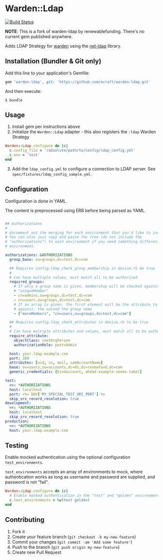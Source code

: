 # Warden::Ldap

[![Build Status](https://travis-ci.org/ecraft/warden-ldap.svg)](https://travis-ci.org/ecraft/warden-ldap)

**NOTE**: This is a fork of warden-ldap by renewablefunding. There's no current gem published anywhere.

Adds LDAP Strategy for [warden](https://github.com/wardencommunity/warden) using the [net-ldap](https://github.com/ruby-ldap/ruby-net-ldap) library.

## Installation (Bundler & Git only)

Add this line to your application's Gemfile:

```ruby
gem 'warden-ldap', git: 'https://github.com/ecraft/warden-ldap.git'
```

And then execute:

    $ bundle

## Usage

1. Install gem per instructions above
2. Initialize the `Warden::Ldap` adapter - this also registers the `:ldap` Warden Strategy

```ruby
Warden::Ldap.configure do |c|
  c.config_file = '/absolute/path/to/config/ldap_config.yml'
  c.env = 'test'
end
```

3. Add the `ldap_config.yml` to configure a connection to LDAP server. See `spec/fixtures/ldap_config_sample.yml`.

## Configuration

Configuration is done in YAML.

The content is preprocessed using ERB before being parsed as YAML.

```yml

## Authorizations
#
# Uncomment out the merging for each environment that you'd like to include.
# You can also just copy and paste the tree (do not include the
# "authorizations") to each environment if you need something different per
# environment.

authorizations: &AUTHORIZATIONS
  group_base: ou=groups,dc=test,dc=com

  ## Requires config.ldap_check_group_membership in devise.rb be true
  #
  # Can have multiple values, must match all to be authorized
  required_groups:
    # If only a group name is given, membership will be checked against
    # "uniqueMember"
    - cn=admins,ou=groups,dc=test,dc=com
    - cn=users,ou=groups,dc=test,dc=com
    # If an array is given, the first element will be the attribute to check
    # against, the second the group name
    - ["moreMembers", "cn=users,ou=groups,dc=test,dc=com"]

  ## Requires config.ldap_check_attributes in devise.rb to be true
  #
  # Can have multiple attributes and values, must match all to be authorized
  require_attribute:
    objectClass: inetOrgPerson
    authorizationRole: postsAdmin

  host: your.ldap.example.com
  port: 389
  attributes: [uid, cn, mail, samAccountName]
  base: ou=users,ou=accounts,dc=ds,dc=renewfund,dc=com
  generic_credentials: [bindaccount, ahead-example-seems-label]

test: 
  <<: *AUTHORIZATIONS
  host: localhost
  port: <%= ENV['MY_SPECIAL_TEST_URI_PORT'] %>
  skip_srv_record_resolution: true
development: 
  <<: *AUTHORIZATIONS
  host: localhost
  skip_srv_record_resolution: true
production: 
  <<: *AUTHORIZATIONS
  host: your.ldap.example.com

```

## Testing

Enable mocked authentication using the optional configuration `test_environments`.

`test_environments` accepts an array of environments to mock, where authentication works as long as username and password are supplied, and password is not "fail".

```ruby
Warden::Ldap.configure do |c|
  # Enable mocked authentication in the "test" and "golden" environments
  c.test_environments = %w(test golden)
end
```

## Contributing

1. Fork it
2. Create your feature branch (`git checkout -b my-new-feature`)
3. Commit your changes (`git commit -am 'Add some feature'`)
4. Push to the branch (`git push origin my-new-feature`)
5. Create new Pull Request

